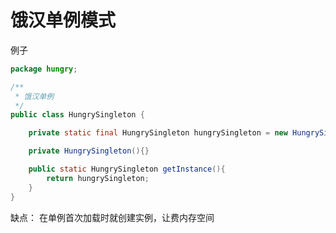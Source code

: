 # 饿汉单例模式

例子

```java
package hungry;

/**
 * 饿汉单例
 */
public class HungrySingleton {

    private static final HungrySingleton hungrySingleton = new HungrySingleton();

    private HungrySingleton(){}

    public static HungrySingleton getInstance(){
        return hungrySingleton;
    }
}

```

缺点：
在单例首次加载时就创建实例，让费内存空间
